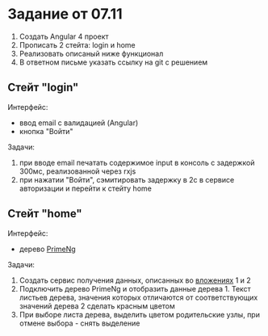 # Задание от 07.11

1. Создать Angular 4 проект
1. Прописать 2 стейта: login и home
1. Реализовать описаный ниже функционал
1. В ответном письме указать ссылку на git с решением

## Стейт "login"

Интерфейс:

- ввод email с валидацией (Angular)
- кнопка "Войти"

Задачи:

1. при вводе email печатать содержимое input в консоль с задержкой 300мс, реализованной через rxjs
1. при нажатии "Войти", сэмитировать задержку в 2с в сервисе авторизации и перейти к стейту home

## Стейт "home"

Интерфейс:

- дерево [PrimeNg](https://www.primefaces.org/primeng/#/tree)

Задачи:

1. Создать сервис получения данных, описанных во [вложениях](rubezh-task/tree/master/attachment) 1 и 2 
1. Подключить дерево PrimeNg и отобразить данные дерева 1. Текст листьев дерева, значения которых отличаются от соответствующих значений дерева 2 сделать красным цветом
1. При выборе листа дерева, выделить цветом родительские узлы, при отмене выбора - снять выделение
